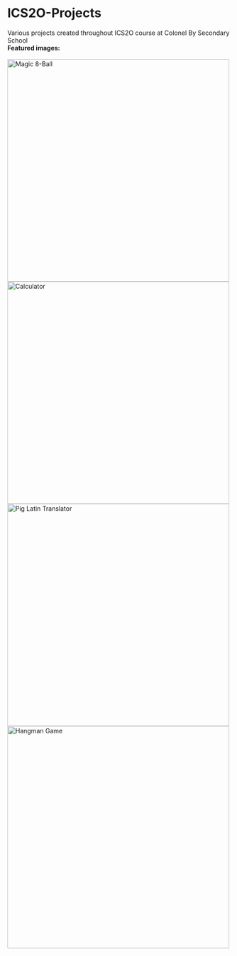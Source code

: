 # ICS2O-Projects
Various projects created throughout ICS2O course at Colonel By Secondary School
<br>
**Featured images:**
<br><br>
<img alt="Magic 8-Ball" align="left" width="500" src="https://i.ibb.co/xhwTzWd/Magic-8-ball.png">
<img alt="Calculator" align="left" width="500" src="https://i.ibb.co/p4xV7vM/calculator.png">
<img alt="Pig Latin Translator" align="left" width="500" src="https://i.ibb.co/bJKVgc6/Screenshot-241.png">
<img alt="Hangman Game" align="left" width="500" src="https://i.ibb.co/YRBKSCM/hangman.png">


